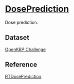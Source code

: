 # [DosePrediction](https://github.com/YMZ1998/DosePrediction)
Dose prediction.

## Dataset

[OpenKBP Challenge ](https://github.com/ababier/open-kbp)


## Reference

[RTDosePrediction](https://github.com/yangsenwxy/RTDosePrediction)
